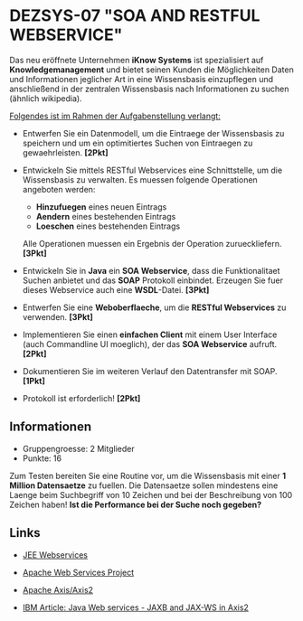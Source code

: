 # DEZSYS-07 "SOA AND RESTFUL WEBSERVICE"

Das neu eröffnete Unternehmen **iKnow Systems** ist spezialisiert auf **Knowledgemanagement** und bietet seinen Kunden die Möglichkeiten Daten und Informationen jeglicher Art in eine Wissensbasis einzupflegen und anschließend in der zentralen Wissensbasis nach Informationen zu suchen (ähnlich wikipedia).

<u>Folgendes ist im Rahmen der Aufgabenstellung verlangt:</u>

- Entwerfen Sie ein Datenmodell, um die Eintraege der Wissensbasis zu 
speichern und um ein optimitiertes Suchen von Eintraegen zu 
gewaehrleisten. **[2Pkt]**

- Entwickeln Sie mittels RESTful Webservices eine Schnittstelle, um die Wissensbasis zu verwalten. Es muessen folgende Operationen angeboten werden:
    - **Hinzufuegen** eines neuen Eintrags
    - **Aendern** eines bestehenden Eintrags
    - **Loeschen** eines bestehenden Eintrags

    Alle Operationen muessen ein Ergebnis der Operation zurueckliefern. **[3Pkt]**

- Entwickeln Sie in **Java** ein **SOA Webservice**, dass die Funktionalitaet 
Suchen anbietet und das **SOAP** Protokoll einbindet. 
Erzeugen Sie fuer dieses Webservice auch eine **WSDL**-Datei. **[3Pkt]**

- Entwerfen Sie eine **Weboberflaeche**, um die **RESTful Webservices** zu verwenden. **[3Pkt]**

- Implementieren Sie einen **einfachen Client** mit einem User Interface 
(auch Commandline UI moeglich), der das **SOA Webservice** aufruft. **[2Pkt]**

- Dokumentieren Sie im weiteren Verlauf den Datentransfer mit SOAP. **[1Pkt]**

- Protokoll ist erforderlich! **[2Pkt]**
  
## Informationen

- Gruppengroesse: 2 Mitglieder
- Punkte: 16

Zum Testen bereiten Sie eine Routine vor, um die Wissensbasis mit einer **1 Million 
Datensaetze** zu fuellen. Die Datensaetze sollen mindestens eine Laenge beim 
Suchbegriff von 10 Zeichen und bei der Beschreibung von 100 Zeichen haben! 
**Ist die Performance bei der Suche noch gegeben?**

## Links

- [JEE Webservices](http://docs.oracle.com/javaee/6/tutorial/doc/gijti.html) 

- [Apache Web Services Project](http://ws.apache.org/) 

- [Apache Axis/Axis2](http://axis.apache.org)

- [IBM Article: Java Web services - JAXB and JAX-WS in Axis2](http://www.ibm.com/developerworks/java/library/j-jws8/index.html)
